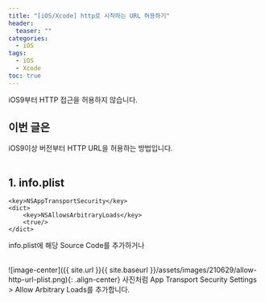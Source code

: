 ```yaml
---
title: "[iOS/Xcode] http로 시작하는 URL 허용하기"
header:
  teaser: ""
categories:
  - iOS
tags:
  - iOS
  - Xcode
toc: true
---
```




iOS9부터 HTTP 접근을 허용하지 않습니다. <br>


## 이번 글은 
iOS9이상 버전부터 HTTP URL을 허용하는 방법입니다.<br><br>

## 1. info.plist
```
<key>NSAppTransportSecurity</key>
<dict>
    <key>NSAllowsArbitraryLoads</key>
    <true/>
</dict>
```
info.plist에 해당 Source Code를 추가하거나
<br><br>


![image-center]({{ site.url }}{{ site.baseurl }}/assets/images/210629/allow-http-url-plist.png){: .align-center}
사진처럼 App Transport Security Settings > Allow Arbitrary Loads를 추가합니다.
<br><br>
